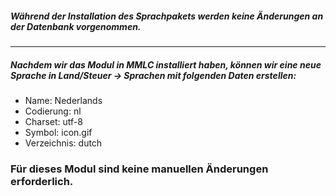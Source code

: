 ##### Während der Installation des Sprachpakets werden keine Änderungen an der Datenbank vorgenommen.
---
##### Nachdem wir das Modul in MMLC installiert haben, können wir eine neue Sprache in ***Land/Steuer -> Sprachen*** mit folgenden Daten erstellen:

- Name: Nederlands
- Codierung: nl
- Charset: utf-8
- Symbol: icon.gif
- Verzeichnis: dutch

### Für dieses Modul sind keine manuellen Änderungen erforderlich.
